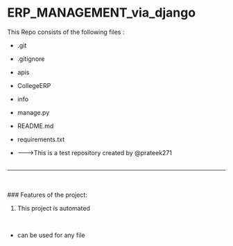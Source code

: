 # ERP_MANAGEMENT_via_django
This Repo consists of the following files :
- .git
- .gitignore
- apis
- CollegeERP
- info
- manage.py
- README.md
- requirements.txt




- --->This is a test repository created by @prateek271
<br><br>
---
<br><br>###	Features of the project:
<br>
1. This project is automated
<br>


- can be used for any file